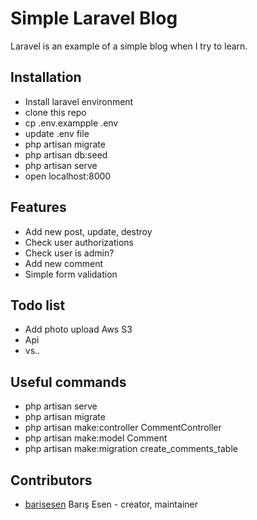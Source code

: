 # Simple Laravel Blog
Laravel is an example of a simple blog when I try to learn.

## Installation
 - Install laravel environment
 - clone this repo
 - cp .env.exampple .env
 - update .env file
 - php artisan migrate
 - php artisan db:seed
 - php artisan serve
 - open localhost:8000
 
## Features
  - Add new post, update, destroy
  - Check user authorizations
  - Check user is admin?
  - Add new comment
  - Simple form validation

## Todo list
  - Add photo upload Aws S3
  - Api
  - vs..

## Useful commands
  - php artisan serve
  - php artisan migrate
  - php artisan make:controller CommentController
  - php artisan make:model Comment
  - php artisan make:migration create_comments_table



## Contributors
- [barisesen](https://github.com/barisesen) Barış Esen - creator, maintainer
